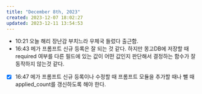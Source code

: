 ```yaml
---
title: "December 8th, 2023"
created: 2023-12-07 18:02:27
updated: 2023-12-11 13:54:53
---
```

  * 10:21 오늘 해리 장난감 부치느라 우체국 들렀다 출근함.
  * 16:43 메가 프롬프트 신규 등록은 잘 되는 것 같다. 하지만 몽고DB에 저장할 때 required 여부를 다른 필드에 있는 값이 어떤 값인지 판단해서 결정하는 함수가 잘 동작하지 않는것 같다.
  * [x] 16:47 메가 프롬프트 신규 등록이나 수정할 때 프롬프트 모듈을 추가할 때나 뺄 때 applied_count를 갱신하도록 해야 한다.